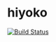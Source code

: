 # hiyoko
[![Build Status](https://travis-ci.org/pepabo-mobile-app-training/hiyoko.svg?branch=master)](https://travis-ci.org/pepabo-mobile-app-training/hiyoko)


